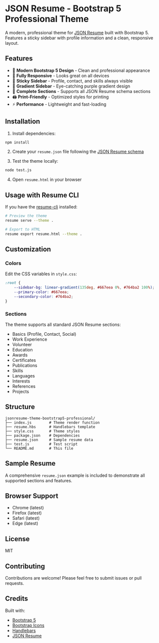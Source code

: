 # JSON Resume - Bootstrap 5 Professional Theme

A modern, professional theme for [JSON Resume](https://jsonresume.org) built with Bootstrap 5. Features a sticky sidebar with profile information and a clean, responsive layout.

## Features

- 🎨 **Modern Bootstrap 5 Design** - Clean and professional appearance
- 📱 **Fully Responsive** - Looks great on all devices
- 🎯 **Sticky Sidebar** - Profile, contact, and skills always visible
- 🌈 **Gradient Sidebar** - Eye-catching purple gradient design
- 📄 **Complete Sections** - Supports all JSON Resume schema sections
- 🖨️ **Print-Friendly** - Optimized styles for printing
- ⚡ **Performance** - Lightweight and fast-loading

## Installation

1. Install dependencies:
```bash
npm install
```

2. Create your `resume.json` file following the [JSON Resume schema](https://jsonresume.org/schema/)

3. Test the theme locally:
```bash
node test.js
```

4. Open `resume.html` in your browser

## Usage with Resume CLI

If you have the [resume-cli](https://github.com/jsonresume/resume-cli) installed:

```bash
# Preview the theme
resume serve --theme .

# Export to HTML
resume export resume.html --theme .
```

## Customization

### Colors
Edit the CSS variables in `style.css`:

```css
:root {
    --sidebar-bg: linear-gradient(135deg, #667eea 0%, #764ba2 100%);
    --primary-color: #667eea;
    --secondary-color: #764ba2;
}
```

### Sections
The theme supports all standard JSON Resume sections:
- Basics (Profile, Contact, Social)
- Work Experience
- Volunteer
- Education
- Awards
- Certificates
- Publications
- Skills
- Languages
- Interests
- References
- Projects

## Structure

```
jsonresume-theme-bootstrap5-professional/
├── index.js        # Theme render function
├── resume.hbs      # Handlebars template
├── style.css       # Theme styles
├── package.json    # Dependencies
├── resume.json     # Sample resume data
├── test.js         # Test script
└── README.md       # This file
```

## Sample Resume

A comprehensive `resume.json` example is included to demonstrate all supported sections and features.

## Browser Support

- Chrome (latest)
- Firefox (latest)
- Safari (latest)
- Edge (latest)

## License

MIT

## Contributing

Contributions are welcome! Please feel free to submit issues or pull requests.

## Credits

Built with:
- [Bootstrap 5](https://getbootstrap.com)
- [Bootstrap Icons](https://icons.getbootstrap.com)
- [Handlebars](https://handlebarsjs.com)
- [JSON Resume](https://jsonresume.org)